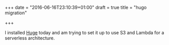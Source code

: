 +++
date = "2016-06-16T23:10:39+01:00"
draft = true
title = "hugo migration"

+++

I installed [Huge](https://gohugo.io) today and am trying to set it up
to use S3 and Lambda for a serverless architecture.
